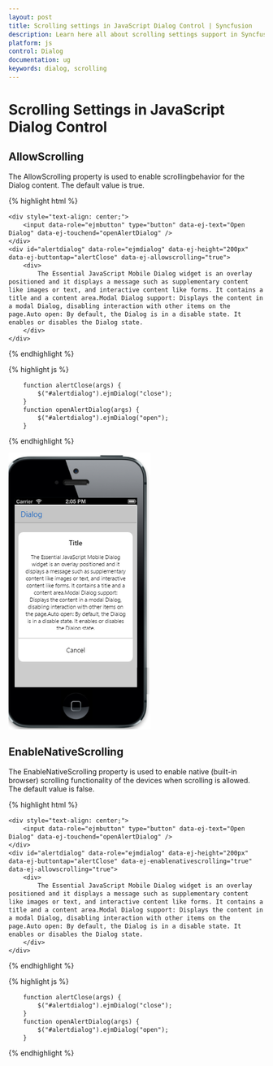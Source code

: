 ```yaml
---
layout: post
title: Scrolling settings in JavaScript Dialog Control | Syncfusion
description: Learn here all about scrolling settings support in Syncfusion Essential JavaScript Dialog control, its elements and more.
platform: js
control: Dialog
documentation: ug
keywords: dialog, scrolling
---
```


# Scrolling Settings in JavaScript Dialog Control

## AllowScrolling

The AllowScrolling property is used to enable scrollingbehavior for the Dialog content. The default value is true.

{% highlight html %}

    <div style="text-align: center;">
        <input data-role="ejmbutton" type="button" data-ej-text="Open Dialog" data-ej-touchend="openAlertDialog" />
    </div>
    <div id="alertdialog" data-role="ejmdialog" data-ej-height="200px" data-ej-buttontap="alertClose" data-ej-allowscrolling="true">
        <div>
            The Essential JavaScript Mobile Dialog widget is an overlay positioned and it displays a message such as supplementary content like images or text, and interactive content like forms. It contains a title and a content area.Modal Dialog support: Displays the content in a modal Dialog, disabling interaction with other items on the page.Auto open: By default, the Dialog is in a disable state. It enables or disables the Dialog state.
        </div>
    </div>


{% endhighlight %}



{% highlight js %}

        function alertClose(args) {
            $("#alertdialog").ejmDialog("close");
        }
        function openAlertDialog(args) {
            $("#alertdialog").ejmDialog("open");
        }


{% endhighlight %}

![](Scroll-Settings_images\allowscrolling_img1.png)


## EnableNativeScrolling

The EnableNativeScrolling property is used to enable native (built-in browser) scrolling functionality of the devices when scrolling is allowed. The default value is false.

{% highlight html %}

    <div style="text-align: center;">
        <input data-role="ejmbutton" type="button" data-ej-text="Open Dialog" data-ej-touchend="openAlertDialog" />
    </div>
    <div id="alertdialog" data-role="ejmdialog" data-ej-height="200px" data-ej-buttontap="alertClose" data-ej-enablenativescrolling="true" data-ej-allowscrolling="true">
        <div>
            The Essential JavaScript Mobile Dialog widget is an overlay positioned and it displays a message such as supplementary content like images or text, and interactive content like forms. It contains a title and a content area.Modal Dialog support: Displays the content in a modal Dialog, disabling interaction with other items on the page.Auto open: By default, the Dialog is in a disable state. It enables or disables the Dialog state.
        </div>
    </div>


{% endhighlight %}



{% highlight js %}

        function alertClose(args) {
            $("#alertdialog").ejmDialog("close");
        }
        function openAlertDialog(args) {
            $("#alertdialog").ejmDialog("open");
        }


{% endhighlight %}
